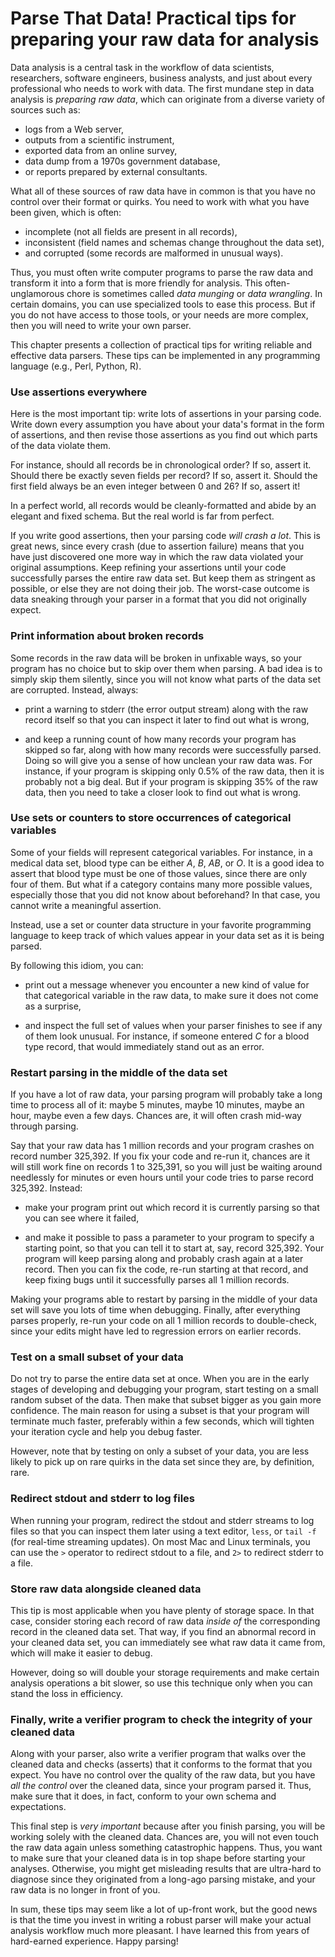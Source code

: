 # Parse That Data! Practical tips for preparing your raw data for analysis

Data analysis is a central task in the workflow of data scientists,
researchers, software engineers, business analysts, and just about every
professional who needs to work with data. The first mundane step in data
analysis is *preparing raw data*, which can originate from a diverse variety
of sources such as:

- logs from a Web server,
- outputs from a scientific instrument,
- exported data from an online survey,
- data dump from a 1970s government database,
- or reports prepared by external consultants.

What all of these sources of raw data have in common is that you have no control over their format or quirks.
You need to work with what you have been given, which is often:

- incomplete (not all fields are present in all records),
- inconsistent (field names and schemas change throughout the data set),
- and corrupted (some records are malformed in unusual ways).

Thus, you must often write computer programs to parse the raw data and
transform it into a form that is more friendly for analysis. This
often-unglamorous chore is sometimes called *data munging* or *data
wrangling*. In certain domains, you can use specialized tools to ease
this process. But if you do not have access to those tools, or your needs
are more complex, then you will need to write your own parser.

This chapter presents a collection of practical tips for writing reliable and
effective data parsers. These tips can be implemented in any programming language (e.g., Perl, Python, R).


### Use assertions everywhere

Here is the most important tip: write lots of assertions in your parsing
code. Write down every assumption you have about your data's format in
the form of assertions, and then revise those assertions as you find out
which parts of the data violate them.

For instance, should all records be in chronological order? If so,
assert it. Should there be exactly seven fields per record? If so,
assert it. Should the first field always be an even integer between 0
and 26? If so, assert it!

In a perfect world, all records would be cleanly-formatted and abide by
an elegant and fixed schema. But the real world is far from perfect.

If you write good assertions, then your parsing code *will crash a lot*.
This is great news, since every crash (due to assertion failure) means that
you have just discovered one more way in which the raw data violated your
original assumptions. Keep refining your assertions until your code
successfully parses the entire raw data set. But keep them as stringent
as possible, or else they are not doing their job. The worst-case outcome
is data sneaking through your parser in a format that you did not originally expect.


### Print information about broken records

Some records in the raw data will be broken in unfixable ways, so your
program has no choice but to skip over them when parsing. A bad idea is to simply
skip them silently, since you will not know what parts of the data set are corrupted.
Instead, always:

- print a warning to stderr (the error output stream) along with the raw record itself so that you
  can inspect it later to find out what is wrong,

- and keep a running count of how many records your program has skipped so
  far, along with how many records were successfully parsed. Doing so
  will give you a sense of how unclean your raw data was. For instance,
  if your program is skipping only 0.5% of the raw data, then it is
  probably not a big deal. But if your program is skipping 35% of the
  raw data, then you need to take a closer look to find out what is
  wrong.


### Use sets or counters to store occurrences of categorical variables

Some of your fields will represent categorical variables. For instance,
in a medical data set, blood type can be either *A*, *B*, *AB*, or *O*. It is a good idea to
assert that blood type must be one of those values, since there are only
four of them. But what if a category contains many more possible values,
especially those that you did not know about beforehand? In that case,
you cannot write a meaningful assertion.

Instead, use a set or counter
data structure in your favorite programming language to keep track of
which values appear in your data set as it is being parsed.

By following this idiom, you can:

- print out a message whenever you encounter a new kind of value for
  that categorical variable in the raw data, to make sure it does not
  come as a surprise,

- and inspect the full set of values when your parser finishes to see if any
  of them look unusual. For instance, if someone entered *C* for a blood
  type record, that would immediately stand out as an error.


### Restart parsing in the middle of the data set

If you have a lot of raw data, your parsing program will probably take a
long time to process all of it: maybe 5 minutes, maybe 10 minutes,
maybe an hour, maybe even a few days. Chances are, it will often crash
mid-way through parsing.

Say that your raw data has 1 million records and your program crashes on
record number 325,392. If you fix your code and re-run it, chances are
it will still work fine on records 1 to 325,391, so you will just be
waiting around needlessly for minutes or even hours until your code
tries to parse record 325,392. Instead:

- make your program print out which record it is currently parsing so
  that you can see where it failed,

- and make it possible to pass a parameter to your program to specify a
  starting point, so that you can tell it to start at, say, record
  325,392. Your program will keep parsing along and probably crash again at a
  later record. Then you can fix the code, re-run starting at that record, and
  keep fixing bugs until it successfully parses all 1 million records.

Making your programs able to restart by parsing in the middle of your data set will save you lots of time when debugging.
Finally, after everything parses properly, re-run your code on all 1 million
records to double-check, since your edits might have led to regression errors
on earlier records.


### Test on a small subset of your data

Do not try to parse the entire data set at once. When you are in the early
stages of developing and debugging your program, start testing on a
small random subset of the data. Then make that subset bigger as you
gain more confidence. The main reason for using a subset is that your
program will terminate much faster, preferably within a few seconds,
which will tighten your iteration cycle and help you debug faster.

However, note that by testing on only a subset of your data, you are less
likely to pick up on rare quirks in the data set since they are, by
definition, rare.


### Redirect stdout and stderr to log files

When running your program, redirect the stdout and stderr streams to log files so
that you can inspect them later using a text editor, `less`, or `tail -f` (for
real-time streaming updates). On most Mac and Linux terminals, you can use the `>` operator to redirect stdout to a file, and `2>` to redirect stderr to a file.


### Store raw data alongside cleaned data

This tip is most applicable when you have plenty of storage space.
In that case, consider storing each record of raw data *inside
of* the corresponding record in the cleaned data set. That way, if you
find an abnormal record in your cleaned data set, you can
immediately see what raw data it came from, which will make it easier to debug.

However, doing so will double your storage requirements and make
certain analysis operations a bit slower, so use this technique only
when you can stand the loss in efficiency.


### Finally, write a verifier program to check the integrity of your cleaned data

Along with your parser, also write a verifier program that walks over the
cleaned data and checks (asserts) that it conforms to the format
that you expect. You have no control over the quality of the raw data,
but you have *all the control* over the cleaned data, since your program parsed it.
Thus, make sure that it does, in fact, conform to your own schema and
expectations.

This final step is *very important* because after you finish parsing,
you will be working solely with the cleaned data. Chances are, you will not
even touch the raw data again unless something catastrophic happens.
Thus, you want to make sure that your cleaned data is in top shape
before starting your analyses. Otherwise, you might get misleading
results that are ultra-hard to diagnose since they originated from a
long-ago parsing mistake, and your raw data is no longer in front of
you.

In sum, these tips may seem like a lot of up-front work, but the
good news is that the time you invest in writing a robust parser will
make your actual analysis workflow much more pleasant. I have learned this
from years of hard-earned experience. Happy parsing!
